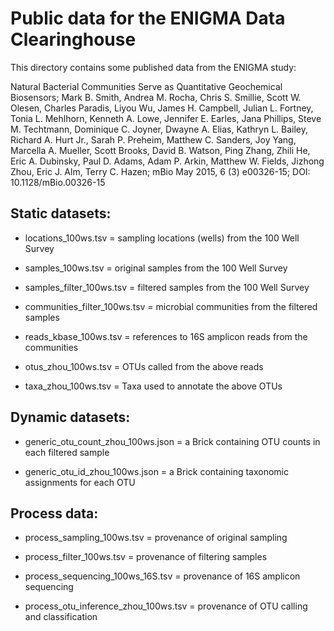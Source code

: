 # Public data for the ENIGMA Data Clearinghouse

This directory contains some published data from the ENIGMA study:

Natural Bacterial Communities Serve as Quantitative Geochemical
Biosensors; Mark B. Smith, Andrea M. Rocha, Chris S. Smillie, Scott
W. Olesen, Charles Paradis, Liyou Wu, James H. Campbell, Julian
L. Fortney, Tonia L. Mehlhorn, Kenneth A. Lowe, Jennifer E. Earles,
Jana Phillips, Steve M. Techtmann, Dominique C. Joyner, Dwayne
A. Elias, Kathryn L. Bailey, Richard A. Hurt Jr., Sarah P. Preheim,
Matthew C. Sanders, Joy Yang, Marcella A. Mueller, Scott Brooks, David
B. Watson, Ping Zhang, Zhili He, Eric A. Dubinsky, Paul D. Adams, Adam
P. Arkin, Matthew W. Fields, Jizhong Zhou, Eric J. Alm, Terry
C. Hazen; mBio May 2015, 6 (3) e00326-15; DOI: 10.1128/mBio.00326-15

## Static datasets:

* locations_100ws.tsv = sampling locations (wells) from the 100 Well Survey

* samples_100ws.tsv = original samples from the 100 Well Survey

* samples_filter_100ws.tsv = filtered samples from the 100 Well Survey

* communities_filter_100ws.tsv = microbial communities from the filtered samples

* reads_kbase_100ws.tsv = references to 16S amplicon reads from the communities

* otus_zhou_100ws.tsv = OTUs called from the above reads

* taxa_zhou_100ws.tsv = Taxa used to annotate the above OTUs

## Dynamic datasets:

* generic_otu_count_zhou_100ws.json = a Brick containing OTU counts in each filtered sample

* generic_otu_id_zhou_100ws.json = a Brick containing taxonomic assignments for each OTU

## Process data:

* process_sampling_100ws.tsv = provenance of original sampling

* process_filter_100ws.tsv = provenance of filtering samples

* process_sequencing_100ws_16S.tsv = provenance of 16S amplicon sequencing

* process_otu_inference_zhou_100ws.tsv = provenance of OTU calling and classification


